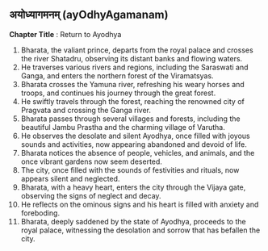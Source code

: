## अयोध्यागमनम् (ayOdhyAgamanam)

**Chapter Title** : Return to Ayodhya

1. Bharata, the valiant prince, departs from the royal palace and crosses the river Shatadru, observing its distant banks and flowing waters.
2. He traverses various rivers and regions, including the Saraswati and Ganga, and enters the northern forest of the Viramatsyas.
3. Bharata crosses the Yamuna river, refreshing his weary horses and troops, and continues his journey through the great forest.
4. He swiftly travels through the forest, reaching the renowned city of Pragvata and crossing the Ganga river.
5. Bharata passes through several villages and forests, including the beautiful Jambu Prastha and the charming village of Varutha.
6. He observes the desolate and silent Ayodhya, once filled with joyous sounds and activities, now appearing abandoned and devoid of life.
7. Bharata notices the absence of people, vehicles, and animals, and the once vibrant gardens now seem deserted.
8. The city, once filled with the sounds of festivities and rituals, now appears silent and neglected.
9. Bharata, with a heavy heart, enters the city through the Vijaya gate, observing the signs of neglect and decay.
10. He reflects on the ominous signs and his heart is filled with anxiety and foreboding.
11. Bharata, deeply saddened by the state of Ayodhya, proceeds to the royal palace, witnessing the desolation and sorrow that has befallen the city.
